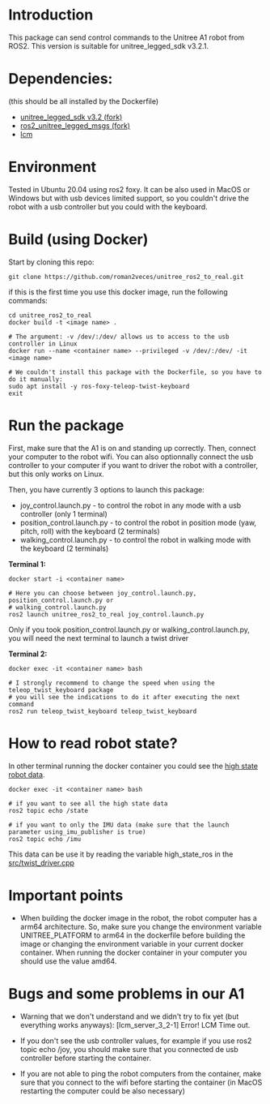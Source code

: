 # Introduction
This package can send control commands to the Unitree A1 robot from ROS2. 
This version is suitable for unitree_legged_sdk v3.2.1.

# Dependencies:
(this should be all installed by the Dockerfile)

* [unitree_legged_sdk v3.2 (fork)](https://github.com/roman2veces/unitree_legged_sdk)
* [ros2_unitree_legged_msgs (fork)](https://github.com/roman2veces/ros2_unitree_legged_msgs)
* [lcm](https://github.com/lcm-proj/lcm/archive/refs/tags/)

# Environment
Tested in Ubuntu 20.04 using ros2 foxy. It can be also used in MacOS or Windows but with usb devices limited support, so you couldn't drive the robot with a usb controller but you could with the keyboard.

# Build (using Docker)
Start by cloning this repo:
```
git clone https://github.com/roman2veces/unitree_ros2_to_real.git
```

if this is the first time you use this docker image, run the following commands: 

```
cd unitree_ros2_to_real
docker build -t <image name> .

# The argument: -v /dev/:/dev/ allows us to access to the usb controller in Linux
docker run --name <container name> --privileged -v /dev/:/dev/ -it <image name>

# We couldn't install this package with the Dockerfile, so you have to do it manually:
sudo apt install -y ros-foxy-teleop-twist-keyboard 
exit 
```

# Run the package
First, make sure that the A1 is on and standing up correctly. Then, connect your computer to 
the robot wifi. You can also optionnally connect the usb controller to your computer if you want to driver the robot with a controller, but this only works on Linux. 

Then, you have currently 3 options to launch this package:
- joy_control.launch.py - to control the robot in any mode with a usb controller (only 1 terminal)
- position_control.launch.py - to control the robot in position mode (yaw, pitch, roll) with the keyboard (2 terminals)
- walking_control.launch.py - to control the robot in walking mode with the keyboard (2 terminals)

**Terminal 1:**
```
docker start -i <container name>

# Here you can choose between joy_control.launch.py, position_control.launch.py or 
# walking_control.launch.py
ros2 launch unitree_ros2_to_real joy_control.launch.py
```

Only if you took position_control.launch.py or walking_control.launch.py, you will need the next 
terminal to launch a twist driver

**Terminal 2:**
```
docker exec -it <container name> bash

# I strongly recommend to change the speed when using the teleop_twist_keyboard package
# you will see the indications to do it after executing the next command
ros2 run teleop_twist_keyboard teleop_twist_keyboard
```

# How to read robot state?
In other terminal running the docker container you could see the [high state robot data](https://github.com/roman2veces/ros2_unitree_legged_msgs/blob/master/msg/HighState.msg).
```
docker exec -it <container name> bash

# if you want to see all the high state data 
ros2 topic echo /state

# if you want to only the IMU data (make sure that the launch parameter using_imu_publisher is true)
ros2 topic echo /imu
```

This data can be use it by reading the variable high_state_ros in the [src/twist_driver.cpp](https://github.com/roman2veces/unitree_ros2_to_real/blob/main/src/twist_driver.cpp)

# Important points

- When building the docker image in the robot, the robot computer has a arm64 architecture. So, make sure you change the environment variable UNITREE_PLATFORM to arm64 in the dockerfile before building the image or changing the environment variable in your current docker container. When running the docker container in your computer you should use the value amd64.

# Bugs and some problems in our A1

- Warning that we don't understand and we didn't try to fix yet (but everything works anyways): [lcm_server_3_2-1] Error! LCM Time out.

- If you don't see the usb controller values, for example if you use ros2 topic echo /joy, you should make sure that you connected de usb controller before starting the container.

- If you are not able to ping the robot computers from the container, make sure that you connect to the wifi before starting the container (in MacOS restarting the computer could be also necessary) 

